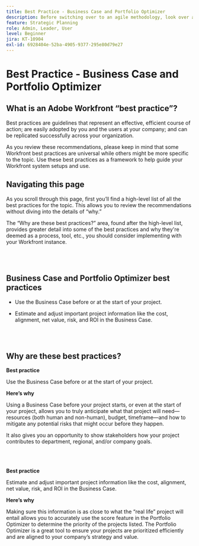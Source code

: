 ```yaml
---
title: Best Practice - Business Case and Portfolio Optimizer
description: Before switching over to an agile methodology, look over a few pieces of advice and questions to ask.
feature: Strategic Planning
role: Admin, Leader, User
level: Beginner
jira: KT-10904
exl-id: 6928404e-52ba-4905-9377-295e80d79e27
---
```

# Best Practice - Business Case and Portfolio Optimizer

## What is an Adobe Workfront “best practice”? 

Best practices are guidelines that represent an effective, efficient course of action; are easily adopted by you and the users at your company; and can be replicated successfully across your organization. 

As you review these recommendations, please keep in mind that some Workfront best practices are universal while others might be more specific to the topic. Use these best practices as a framework to help guide your Workfront system setups and use.

## Navigating this page 

As you scroll through this page, first you’ll find a high-level list of all the best practices for the topic. This allows you to review the recommendations without diving into the details of “why.” 

The “Why are these best practices?” area, found after the high-level list, provides greater detail into some of the best practices and why they're deemed as a process, tool, etc., you should consider implementing with your Workfront instance. 

</br>
</br>

## Business Case and Portfolio Optimizer best practices 

* Use the Business Case before or at the start of your project.

* Estimate and adjust important project information like the cost, alignment, net value, risk, and ROI in the Business Case.

</br>
</br>

## Why are these best practices? 

**Best practice**

Use the Business Case before or at the start of your project.

**Here’s why**
 
Using a Business Case before your project starts, or even at the start of your project, allows you to truly anticipate what that project will need—resources (both human and non-human), budget, timeframe—and how to mitigate any potential risks that might occur before they happen.  

It also gives you an opportunity to show stakeholders how your project contributes to department, regional, and/or company goals. 

</br>
</br>

**Best practice**
 
Estimate and adjust important project information like the cost, alignment, net value, risk, and ROI in the Business Case.

**Here’s why**

Making sure this information is as close to what the “real life” project will entail allows you to accurately use the score feature in the Portfolio Optimizer to determine the priority of the projects listed. The Portfolio Optimizer is a great tool to ensure your projects are prioritized efficiently and are aligned to your company’s strategy and value.
